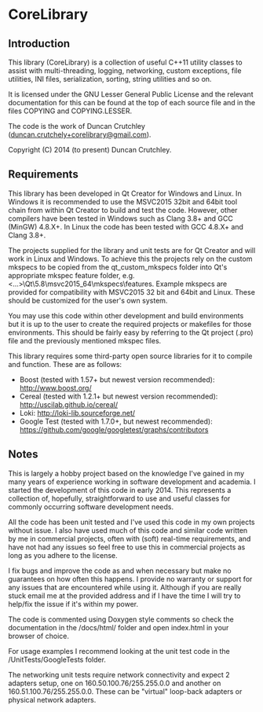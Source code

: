 # CoreLibrary #
## Introduction ##
This library (CoreLibrary) is a collection of useful C++11 utility classes to assist with multi-threading, logging, networking, custom exceptions, file utilities, INI files, serialization, sorting, string utilities and so on.

It is licensed under the GNU Lesser General Public License and the relevant documentation for this can be found at the top of each source file and in the files COPYING and COPYING.LESSER.

The code is the work of Duncan Crutchley (<duncan.crutchely+corelibrary@gmail.com>).

Copyright (C) 2014 (to present) Duncan Crutchley.

## Requirements ##
This library has been developed in Qt Creator for Windows and Linux. In Windows it is recommended to use the MSVC2015 32bit and 64bit tool chain from within Qt Creator to build and test the code. However, other compilers have been tested in Windows such as Clang 3.8+ and GCC (MinGW) 4.8.X+. In Linux the code has been tested with GCC 4.8.X+ and Clang 3.8+. 

The projects supplied for the library and unit tests are for Qt Creator and will work in Linux and Windows. To achieve this the projects rely on the custom mkspecs to be copied from the qt_custom_mkspecs folder into Qt's appropriate mkspec feature folder, e.g. <...>\Qt\5.8\msvc2015_64\mkspecs\features. Example mkspecs are provided for
compatibility with MSVC2015 32 bit and 64bit and Linux. These should be customized for the user's own system.

You may use this code within other development and build environments but it is up to the user to create the required projects or makefiles for those environments. This should be fairly easy by referring to the Qt project (.pro) file and the previously mentioned mkspec files.

This library requires some third-party open source libraries for it to compile and function. These are as follows:

* Boost (tested with 1.57+ but newest version recommended): http://www.boost.org/
* Cereal (tested with 1.2.1+ but newest version recommended): http://uscilab.github.io/cereal/
* Loki: http://loki-lib.sourceforge.net/
* Google Test (tested with 1.7.0+, but newest recommended): https://github.com/google/googletest/graphs/contributors

## Notes ##
This is largely a hobby project based on the knowledge I've gained in my many years of experience working in software development and academia. I started the development of this code in early 2014. This represents a collection of, hopefully, straightforward to use and useful classes for commonly occurring software development needs.

All the code has been unit tested and I've used this code in my own projects without issue. I also have used much of this code and similar code written by me in commercial projects, often with (soft) real-time requirements, and have not had any issues so feel free to use this in commercial projects as long as you adhere to the license.

I fix bugs and improve the code as and when necessary but make no guarantees on how often this happens. I provide no warranty or support for any issues that are encountered while using it. Although if you are really stuck email me at the provided address and if I have the time I will try to help/fix the issue if it's within my power.

The code is commented using Doxygen style comments so check the documentation in the /docs/html/ folder and open index.html in your browser of choice.

For usage examples I recommend looking at the unit test code in the /UnitTests/GoogleTests folder.

The networking unit tests require network connectivity and expect 2 adapters setup, one on 160.50.100.76/255.255.0.0 and another on 160.51.100.76/255.255.0.0. These can be "virtual" loop-back adapters or physical network adapters.